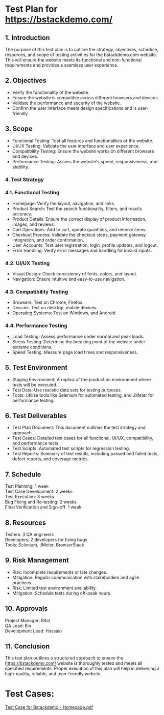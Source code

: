 # Test Plan for https://bstackdemo.com/
## 1. Introduction
The purpose of this test plan is to outline the strategy, objectives, schedule, resources, and scope of testing activities for the bstackdemo.com website. This will ensure the website meets its functional and non-functional requirements and provides a seamless user experience.
## 2. Objectives
- Verify the functionality of the website. <br/>
- Ensure the website is compatible across different browsers and devices.
- Validate the performance and security of the website.
- Confirm the user interface meets design specifications and is user-friendly.
## 3. Scope
- Functional Testing: Test all features and functionalities of the website.
- UI/UX Testing: Validate the user interface and user experience.
- Compatibility Testing: Ensure the website works on different browsers and devices.
- Performance Testing: Assess the website's speed, responsiveness, and stability.
### 4. Test Strategy
### 4.1. Functional Testing
- Homepage: Verify the layout, navigation, and links.
- Product Search: Test the search functionality, filters, and results accuracy.
- Product Details: Ensure the correct display of product information, images, and reviews.
- Cart Operations: Add to cart, update quantities, and remove items.
- Checkout Process: Validate the checkout steps, payment gateway integration, and order confirmation.
- User Accounts: Test user registration, login, profile updates, and logout.
- Error Handling: Verify error messages and handling for invalid inputs.
### 4.2. UI/UX Testing
- Visual Design: Check consistency of fonts, colors, and layout.
- Navigation: Ensure intuitive and easy-to-use navigation.
### 4.3. Compatibility Testing
- Browsers: Test on Chrome, Firefox.
- Devices: Test on desktop, mobile devices.
- Operating Systems: Test on Windows, and Android.
### 4.4. Performance Testing
- Load Testing: Assess performance under normal and peak loads.
- Stress Testing: Determine the breaking point of the website under extreme conditions.
- Speed Testing: Measure page load times and responsiveness.
## 5. Test Environment
- Staging Environment: A replica of the production environment where tests will be executed.
- Test Data: Use realistic data sets for testing purposes.
- Tools: Utilize tools like Selenium for automated testing, and JMeter for performance testing.
## 6. Test Deliverables
- Test Plan Document: This document outlines the test strategy and approach.
- Test Cases: Detailed test cases for all functional, UI/UX, compatibility, and performance tests.
- Test Scripts: Automated test scripts for regression testing.
- Test Reports: Summary of test results, including passed and failed tests, defect reports, and coverage metrics.
## 7. Schedule
Test Planning: 1 week  <br/>
Test Case Development: 2 weeks  <br/>
Test Execution: 3 weeks  <br/>
Bug Fixing and Re-testing: 2 weeks  <br/>
Final Verification and Sign-off: 1 week  <br/>
## 8. Resources
Testers: 3 QA engineers <br/>
Developers: 2 developers for fixing bugs <br/>
Tools: Selenium, JMeter, BrowserStack <br/>
## 9. Risk Management
- Risk: Incomplete requirements or late changes.
- Mitigation: Regular communication with stakeholders and agile practices.
- Risk: Limited test environment availability.
- Mitigation: Schedule tests during off-peak hours.
## 10. Approvals
Project Manager: Rifat <br/>
QA Lead: Bin <br/>
Development Lead: Hossain <br/>
## 11. Conclusion
This test plan outlines a structured approach to ensure the https://bstackdemo.com/ website is thoroughly tested and meets all specified requirements. Proper execution of this plan will help in delivering a high-quality, reliable, and user-friendly website.


# Test Cases:
[Test Case for Bstackdemo - Homepage.pdf](https://github.com/Rifat-BH/Test-bstackdemo/files/15465254/Test.Case.for.Bstackdemo.-.Homepage.pdf)

